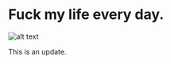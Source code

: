 # Fuck my life every day.
![alt text](https://encrypted-tbn0.gstatic.com/images?q=tbn:ANd9GcT_nLXWvBBBUsDuYFfkJ_rMlAhG1o1rC_Psz9tmjzpzgA&s)

This is an update.
